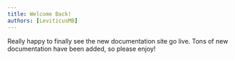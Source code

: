 ```yaml
---
title: Welcome Back!
authors: [LeviticusMB]
---
```


Really happy to finally see the new documentation site go live. Tons of new documentation have been added, so please
enjoy!
